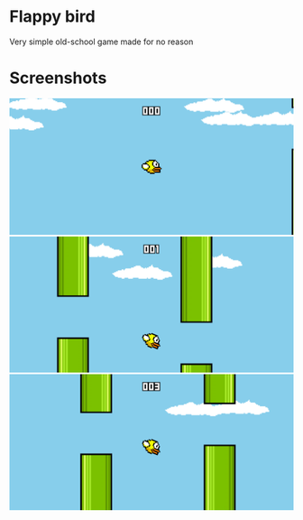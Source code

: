 # Flappy bird
Very simple old-school game made for no reason

# Screenshots
![Screenshot_0](https://raw.githubusercontent.com/Kosiarznerek/web-flappy-bird/master/screenshots/0.png)
![Screenshot_1](https://raw.githubusercontent.com/Kosiarznerek/web-flappy-bird/master/screenshots/1.png)
![Screenshot_2](https://raw.githubusercontent.com/Kosiarznerek/web-flappy-bird/master/screenshots/2.png)
